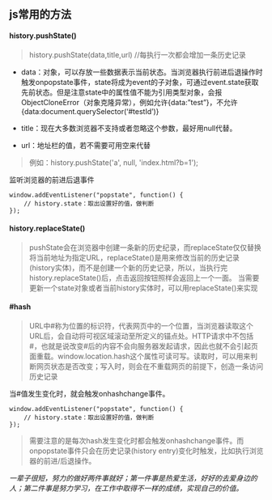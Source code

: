 ## js常用的方法

#### history.pushState()
> history.pushState(data,title,url) //每执行一次都会增加一条历史记录

* data：对象，可以存放一些数据表示当前状态。当浏览器执行前进后退操作时触发onpopstate事件，state将成为event的子对象，可通过event.state获取先前状态。但是注意state中的属性值不能为引用类型对象，会报ObjectCloneError（对象克隆异常），例如允许{data:”test”}，不允许{data:document.querySelector(‘#testId’)}

* title：现在大多数浏览器不支持或者忽略这个参数，最好用null代替。

* url：地址栏的值，若不需要可用空来代替

> 例如：history.pushState('a', null, 'index.html?b=1');

监听浏览器的前进后退事件

    window.addEventListener("popstate", function() {
        // history.state：取出设置好的值，做判断
    });

#### history.replaceState()
> pushState会在浏览器中创建一条新的历史纪录，而replaceState仅仅替换将当前地址为指定URL，replaceState()是用来修改当前的历史记录(history实体)，而不是创建一个新的历史记录，所以，当执行完history.replaceState()后，点击返回按钮照样会返回上一个一面。  当需要更新一个state对象或者当前history实体时，可以用replaceState()来实现

#### #hash
> URL中#称为位置的标识符，代表网页中的一个位置，当浏览器读取这个URL后，会自动将可视区域滚动至所定义的锚点处。HTTP请求中不包括#，也就是说改变#后的内容不会向服务器发起请求，因此也就不会引起页面重载。window.location.hash这个属性可读可写。读取时，可以用来判断网页状态是否改变；写入时，则会在不重载网页的前提下，创造一条访问历史记录

当#值发生变化时，就会触发onhashchange事件。

    window.addEventListener("popstate", function() {
        // history.state：取出设置好的值，做判断
    });

> 需要注意的是每次hash发生变化时都会触发onhashchange事件。而onpopstate事件只会在历史记录(history entry)变化时触发，比如执行浏览器的前进/后退操作。



*一辈子很短，努力的做好两件事就好；第一件事是热爱生活，好好的去爱身边的人；第二件事是努力学习，在工作中取得不一样的成绩，实现自己的价值。*